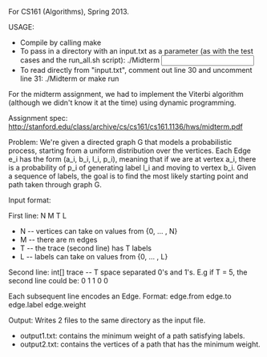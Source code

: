 For CS161 (Algorithms), Spring 2013. 

USAGE: 
- Compile by calling make
- To pass in a directory with an input.txt as a parameter (as with the test cases and the run_all.sh script): ./Midterm <input file path>
- To read directly from "input.txt", comment out line 30 and uncomment line 31: ./Midterm or make run

For the midterm assignment, we had to implement the Viterbi algorithm (although we didn't know it at the time) using
dynamic programming. 

Assignment spec: http://stanford.edu/class/archive/cs/cs161/cs161.1136/hws/midterm.pdf

Problem: We're given a directed graph G that models a probabilistic process, starting from a uniform distribution over the vertices. Each Edge e_i has the form (a_i, b_i, l_i, p_i), meaning that if we are at vertex a_i, there is a probability of p_i of generating label l_i and moving to vertex b_i. Given a sequence of labels, the goal is to find the most likely starting point and path taken through graph G. 

Input format: 

First line: N M T L 

- N -- vertices can take on values from {0, ... , N}
- M -- there are m edges
- T -- the trace (second line) has T labels
- L -- labels can take on values from {0, ... , L}

Second line: int[] trace -- T space separated 0's and 1's. E.g if T = 5, the second line could be: 0 1 1 0 0

Each subsequent line encodes an Edge. Format: edge.from edge.to edge.label edge.weight

Output: Writes 2 files to the same directory as the input file. 
- output1.txt: contains the minimum weight of a path satisfying labels. 
- output2.txt: contains the vertices of a path that has the minimum weight. 
